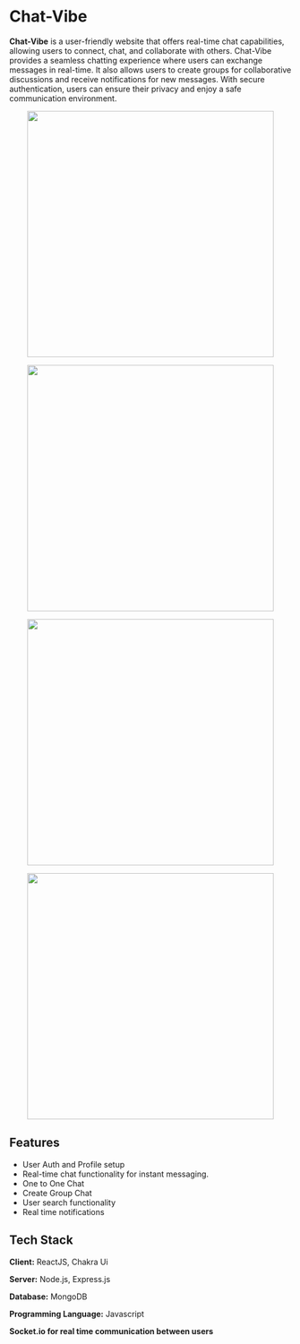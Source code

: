 # Chat-Vibe

**Chat-Vibe** is a user-friendly website that offers real-time chat capabilities, allowing users to connect, chat, and collaborate with others. Chat-Vibe provides a seamless chatting experience where users can exchange messages in real-time. It also allows users to create groups for collaborative discussions and receive notifications for new messages. With secure authentication, users can ensure their privacy and enjoy a safe communication environment.

<p align="center">
<img src="screenshots/n1.jpeg" height="440">
</p>



<p align="center">
<img src="screenshots/n2.jpeg" height="440">
</p>


<p align="center">
<img src="screenshots/n3.jpeg" height="440">
</p>


<p align="center">
<img src="screenshots/n4.jpeg" height="440">
</p>







## Features

- User Auth and Profile setup
- Real-time chat functionality for instant messaging.
- One to One Chat
- Create Group Chat 
- User search functionality
- Real time notifications





## Tech Stack

**Client:** ReactJS, Chakra Ui

**Server:** Node.js, Express.js

**Database:**  MongoDB

**Programming Language:** Javascript

**Socket.io for real time communication between users**














